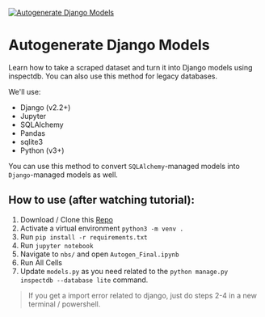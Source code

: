 [![Autogenerate Django Models](https://static.codingforentrepreneurs.com/media/cfe-blog/auto-generate-django-models/Autogenerate_Django_Models.jpg)](https://www.codingforentrepreneurs.com/blog/auto-generate-django-models)

# Autogenerate Django Models

Learn how to take a scraped dataset and turn it into Django models using inspectdb. You can also use this method for legacy databases.

We'll use:
- Django (v2.2+)
- Jupyter
- SQLAlchemy
- Pandas
- sqlite3
- Python (v3+)

You can use this method to convert `SQLAlchemy`-managed models into `Django`-managed models as well. 


## How to use (after watching tutorial):

1. Download / Clone this [Repo](https://kirr.co/0bu8v5)
2. Activate a virtual environment `python3 -m venv .`
3. Run `pip install -r requirements.txt`
4. Run `jupyter notebook`
5. Navigate to `nbs/` and open `Autogen_Final.ipynb`
6. Run All Cells
7. Update `models.py` as you need related to the `python manage.py inspectdb --database lite` command.

> If you get a import error related to django, just do steps 2-4 in a new terminal / powershell.
